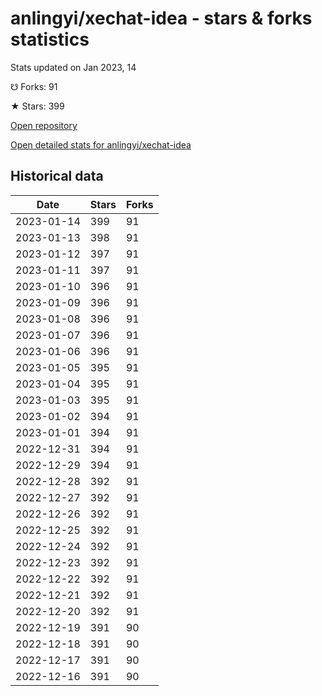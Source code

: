 # anlingyi/xechat-idea - stars & forks statistics

Stats updated on Jan 2023, 14

☋ Forks: 91

★ Stars: 399

[Open repository](https://github.com/anlingyi/xechat-idea)

[Open detailed stats for anlingyi/xechat-idea](https://reviewgithub.com/rep/anlingyi/xechat-idea)

## Historical data
| Date | Stars | Forks |
|------|-------|-------|
| 2023-01-14 | 399 | 91 | 
| 2023-01-13 | 398 | 91 | 
| 2023-01-12 | 397 | 91 | 
| 2023-01-11 | 397 | 91 | 
| 2023-01-10 | 396 | 91 | 
| 2023-01-09 | 396 | 91 | 
| 2023-01-08 | 396 | 91 | 
| 2023-01-07 | 396 | 91 | 
| 2023-01-06 | 396 | 91 | 
| 2023-01-05 | 395 | 91 | 
| 2023-01-04 | 395 | 91 | 
| 2023-01-03 | 395 | 91 | 
| 2023-01-02 | 394 | 91 | 
| 2023-01-01 | 394 | 91 | 
| 2022-12-31 | 394 | 91 | 
| 2022-12-29 | 394 | 91 | 
| 2022-12-28 | 392 | 91 | 
| 2022-12-27 | 392 | 91 | 
| 2022-12-26 | 392 | 91 | 
| 2022-12-25 | 392 | 91 | 
| 2022-12-24 | 392 | 91 | 
| 2022-12-23 | 392 | 91 | 
| 2022-12-22 | 392 | 91 | 
| 2022-12-21 | 392 | 91 | 
| 2022-12-20 | 392 | 91 | 
| 2022-12-19 | 391 | 90 | 
| 2022-12-18 | 391 | 90 | 
| 2022-12-17 | 391 | 90 | 
| 2022-12-16 | 391 | 90 | 

